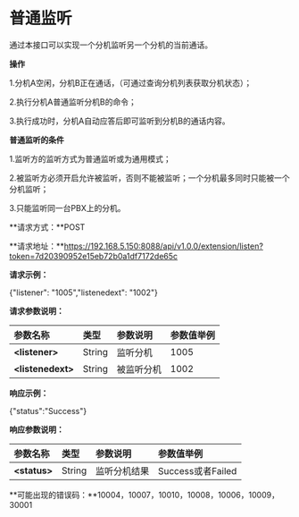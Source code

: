 

# 普通监听

通过本接口可以实现一个分机监听另一个分机的当前通话。

**操作**

1.分机A空闲，分机B正在通话，（可通过查询分机列表获取分机状态）；

2.执行分机A普通监听分机B的命令；

3.执行成功时，分机A自动应答后即可监听到分机B的通话内容。

**普通监听的条件**

1.监听方的监听方式为普通监听或为通用模式；

2.被监听方必须开启允许被监听，否则不能被监听；一个分机最多同时只能被一个分机监听；

3.只能监听同一台PBX上的分机。

**请求方式：**POST

**请求地址：**https://192.168.5.150:8088/api/v1.0.0/extension/listen?token=7d20390952e15eb72b0a1df7172de65c

**请求示例：**

{"listener": "1005","listenedext": "1002"}

**请求参数说明：**

| 参数名称 | 类型 | 参数说明 | 参数值举例 |
| :--- | :--- | :--- | :--- |
| **&lt;listener&gt;** | String | 监听分机 | 1005 |
| **&lt;listenedext&gt;** | String | 被监听分机 | 1002 |

**响应示例：**

{"status":"Success"}

**响应参数说明：**

| 参数名称 | 类型 | 参数说明 | 参数值举例 |
| :--- | :--- | :--- | :--- |
| **&lt;status&gt;** | String | 监听分机结果 | Success或者Failed |

**可能出现的错误码：**10004，10007，10010，10008，10006，10009，30001



